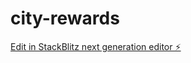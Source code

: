 # city-rewards

[Edit in StackBlitz next generation editor ⚡️](https://stackblitz.com/~/github.com/endreoo/city-rewards)
